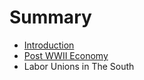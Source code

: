 # Summary

* [Introduction](README.md)
* [Post WWII Economy](POST_WWII_ECONOMY.md)
* Labor Unions in The South 

